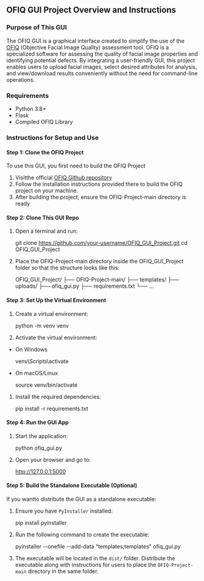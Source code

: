 ## OFIQ GUI Project Overview and Instructions

### Purpose of This GUI
The OFIQ GUI is a graphical interface created to simplify the use of the [OFIQ](https://github.com/BSI-OFIQ/OFIQ-Project) (Objective Facial Image Quality) assessment tool. OFIQ is a specialized software for assessing the quality of facial image properties and identifying potential defects. By integrating a user-friendly GUI, this project enables users to upload facial images, select desired attributes for analysis, and view/download results conveniently without the need for command-line operations.

### Requirements
- Python 3.8+
- Flask
- Compiled OFIQ Library

### Instructions for Setup and Use
#### Step 1: Clone the OFIQ Project
To use this GUI, you first need to build the OFIQ Project
1. Visitthe official [OFIQ Github repository](https://github.com/BSI-OFIQ/OFIQ-Project)
2. Follow the installation instructions provided there to build the OFIQ project on your machine.
3. After building the project, ensure the OFIQ-Project-main directory is ready

#### Step 2: Clone This GUI Repo
1. Open a terminal and run:


    git clone https://github.com/your-username/OFIQ_GUI_Project.git 
    cd OFIQ_GUI_Project
2. Place the OFIQ-Project-main directory inside the OFIQ_GUI_Project folder so that the structure looks like this:


    OFIQ_GUI_Project/
    ├── OFIQ-Project-main/
    ├── templates/
    ├── uploads/
    ├── ofiq_gui.py
    ├── requirements.txt
    └── ...
#### Step 3: Set Up the Virtual Environment
1. Create a virtual environment:


    python -m venv venv
2. Activate the virtual environment:
- On Windows


    venv\Scripts\activate
- On macOS/Linux


    source venv/bin/activate

1. Install the required dependencies:


    pip install -r requirements.txt
#### Step 4: Run the GUI App
1. Start the application:


    python ofiq_gui.py
2. Open your browser and go to:


    http://127.0.0.1:5000

#### Step 5: Build the Standalone Executable (Optional)
If you wantto distribute the GUI as a standalone executable:
1. Ensure you have `PyInstaller` installed:


    pip install pyinstaller
2. Run the following command to create the executable:


    pyinstaller --onefile --add-data "templates;templates" ofiq_gui.py
3. The executable will be located in the `dist/` folder. Distribute the executable along with instructions for users to place the `OFIQ-Project-main` directory in the same folder.
